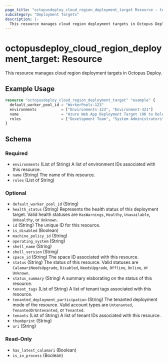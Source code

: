 ```yaml
---
page_title: "octopusdeploy_cloud_region_deployment_target Resource - terraform-provider-octopusdeploy"
subcategory: "Deployment Targets"
description: |-
  This resource manages cloud region deployment targets in Octopus Deploy.
---
```


# octopusdeploy_cloud_region_deployment_target: Resource

This resource manages cloud region deployment targets in Octopus Deploy.

## Example Usage

```terraform
resource "octopusdeploy_cloud_region_deployment_target" "example" {
  default_worker_pool_id = "WorkerPools-123"
  environments           = ["Environments-123", "Environment-321"]
  name                   = "Azure Web App Deployment Target (OK to Delete)"
  roles                  = ["Development Team", "System Administrators"]
}
```
<!-- schema generated by tfplugindocs -->
## Schema

### Required

- `environments` (List of String) A list of environment IDs associated with this resource.
- `name` (String) The name of this resource.
- `roles` (List of String)

### Optional

- `default_worker_pool_id` (String)
- `health_status` (String) Represents the health status of this deployment target. Valid health statuses are `HasWarnings`, `Healthy`, `Unavailable`, `Unhealthy`, or `Unknown`.
- `id` (String) The unique ID for this resource.
- `is_disabled` (Boolean)
- `machine_policy_id` (String)
- `operating_system` (String)
- `shell_name` (String)
- `shell_version` (String)
- `space_id` (String) The space ID associated with this resource.
- `status` (String) The status of this resource. Valid statuses are `CalamariNeedsUpgrade`, `Disabled`, `NeedsUpgrade`, `Offline`, `Online`, or `Unknown`.
- `status_summary` (String) A summary elaborating on the status of this resource.
- `tenant_tags` (List of String) A list of tenant tags associated with this resource.
- `tenanted_deployment_participation` (String) The tenanted deployment mode of the resource. Valid account types are `Untenanted`, `TenantedOrUntenanted`, or `Tenanted`.
- `tenants` (List of String) A list of tenant IDs associated with this resource.
- `thumbprint` (String)
- `uri` (String)

### Read-Only

- `has_latest_calamari` (Boolean)
- `is_in_process` (Boolean)



